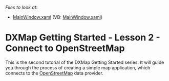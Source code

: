 <!-- default file list -->
*Files to look at*:

* [MainWindow.xaml](./CS/MainWindow.xaml) (VB: [MainWindow.xaml](./VB/MainWindow.xaml))
<!-- default file list end -->
# DXMap Getting Started - Lesson 2 - Connect to OpenStreetMap


<p>This is the second tutorial of the DXMap Getting Started series. It will guide you through the process of creating a simple map application, which connects to the <u>OpenStreetMap</u> data provider.</p><br />


<br/>


